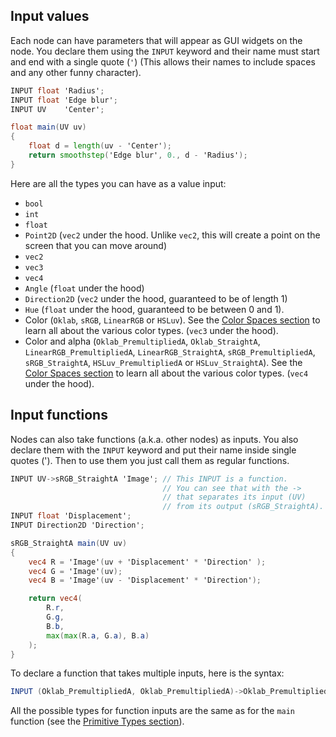 
## Input values

Each node can have parameters that will appear as GUI widgets on the node. You declare them using the `INPUT` keyword and their name must start and end with a single quote (`'`) (This allows their names to include spaces and any other funny character).

```glsl title="Circle (Mask)"
INPUT float 'Radius';
INPUT float 'Edge blur';
INPUT UV    'Center';

float main(UV uv)
{
    float d = length(uv - 'Center');
    return smoothstep('Edge blur', 0., d - 'Radius');
}
```

Here are all the types you can have as a value input:
- `bool`
- `int`
- `float`
- `Point2D` (`vec2` under the hood. Unlike `vec2`, this will create a point on the screen that you can move around)
- `vec2`
- `vec3`
- `vec4`
- `Angle` (`float` under the hood)
- `Direction2D` (`vec2` under the hood, guaranteed to be of length 1)
- `Hue` (`float` under the hood, guaranteed to be between 0 and 1).
- Color (`Oklab`, `sRGB`, `LinearRGB` or `HSLuv`). See the [Color Spaces section](40-Color%20Spaces.md) to learn all about the various color types. (`vec3` under the hood).
- Color and alpha (`Oklab_PremultipliedA`, `Oklab_StraightA`, `LinearRGB_PremultipliedA`, `LinearRGB_StraightA`, `sRGB_PremultipliedA`, `sRGB_StraightA`, `HSLuv_PremultipliedA` or `HSLuv_StraightA`). See the [Color Spaces section](40-Color%20Spaces.md) to learn all about the various color types. (`vec4` under the hood).

## Input functions

Nodes can also take functions (a.k.a. other nodes) as inputs. You also declare them with the `INPUT` keyword and put their name inside single quotes ('). Then to use them you just call them as regular functions.

```glsl title="RGB Split"
INPUT UV->sRGB_StraightA 'Image'; // This INPUT is a function.
                                  // You can see that with the ->
                                  // that separates its input (UV)
                                  // from its output (sRGB_StraightA).
INPUT float 'Displacement';
INPUT Direction2D 'Direction';

sRGB_StraightA main(UV uv)
{
    vec4 R = 'Image'(uv + 'Displacement' * 'Direction' );
    vec4 G = 'Image'(uv);
    vec4 B = 'Image'(uv - 'Displacement' * 'Direction');

    return vec4(
        R.r,
        G.g,
        B.b,
        max(max(R.a, G.a), B.a)
    );
}
```

To declare a function that takes multiple inputs, here is the syntax:
```glsl
INPUT (Oklab_PremultipliedA, Oklab_PremultipliedA)->Oklab_PremultipliedA 'Blend Mode';
```

All the possible types for function inputs are the same as for the `main` function (see the [Primitive Types section](10-Primitive%20types.md)).